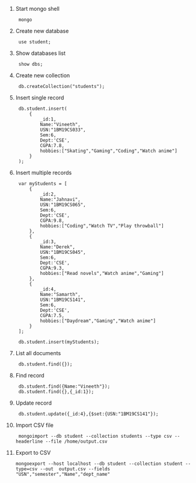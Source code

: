 1. Start mongo shell

        mongo

2. Create new database

        use student;

3. Show databases list

        show dbs;

4. Create new collection

        db.createCollection("students");
        
5. Insert single record

        db.student.insert(
            {
                _id:1,
                Name:"Vineeth",
                USN:"1BM19CS033",
                Sem:6,
                Dept:'CSE',
                CGPA:7.8,
                hobbies:["Skating","Gaming","Coding","Watch anime"]
            }
        );

5. Insert multiple records

        var myStudents = [
            {
                _id:2,
                Name:"Jahnavi",
                USN:"1BM19CS065",
                Sem:6,
                Dept:'CSE',
                CGPA:9.8,
                hobbies:["Coding","Watch TV","Play throwball"]
            },
            {
                _id:3,
                Name:"Derek",
                USN:"1BM19CS045",
                Sem:6,
                Dept:'CSE',
                CGPA:9.3,
                hobbies:["Read novels","Watch anime","Gaming"]
            },
            {
                _id:4,
                Name:"Samarth",
                USN:"1BM19CS141",
                Sem:6,
                Dept:'CSE',
                CGPA:7.5,
                hobbies:["Daydream","Gaming","Watch anime"]
            }
        ];
        
        db.student.insert(myStudents);

6. List all documents
        
        db.student.find({});

7. Find record

        db.student.find({Name:"Vineeth"});
        db.student.find({},{_id:1});

8. Update record

        db.student.update({_id:4},{$set:{USN:"1BM19CS141"});

9. Import CSV file

        mongoimport --db student --collection students --type csv --headerline --file /home/output.csv

10. Export to CSV

        mongoexport --host localhost --db student --collection student --type=csv --out  output.csv --fields "USN","semester","Name","dept_name"
